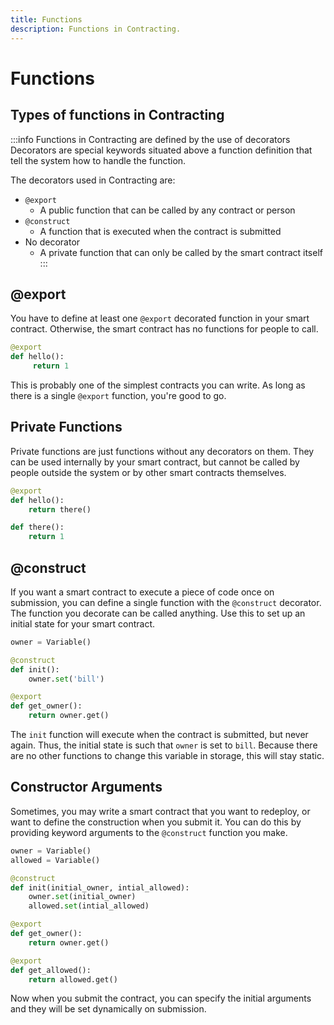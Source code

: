 ```yaml
---
title: Functions
description: Functions in Contracting.
---
```


# Functions

##  Types of functions in Contracting

:::info Functions in Contracting are defined by the use of decorators 
Decorators are special keywords situated above a function definition that tell the system how to handle the function.

The decorators used in Contracting are:

- `@export`
    - A public function that can be called by any contract or person
- `@construct`
    - A function that is executed when the contract is submitted
- No decorator
    - A private function that can only be called by the smart contract itself
::: 
## @export
You have to define at least one `@export` decorated function in your smart contract. Otherwise, the smart contract has no functions for people to call.

```python
@export
def hello():
     return 1
```

This is probably one of the simplest contracts you can write. As long as there is a single `@export` function, you're good to go.

## Private Functions
Private functions are just functions without any decorators on them. They can be used internally by your smart contract, but cannot be called by people outside the system or by other smart contracts themselves.

```python
@export
def hello():
    return there()

def there():
    return 1
```

## @construct
If you want a smart contract to execute a piece of code once on submission, you can define a single function with the `@construct` decorator. The function you decorate can be called anything. Use this to set up an initial state for your smart contract.

```python
owner = Variable()

@construct
def init():
    owner.set('bill')

@export
def get_owner():
    return owner.get()
```

The `init` function will execute when the contract is submitted, but never again. Thus, the initial state is such that `owner` is set to `bill`. Because there are no other functions to change this variable in storage, this will stay static.

## Constructor Arguments
Sometimes, you may write a smart contract that you want to redeploy, or want to define the construction when you submit it. You can do this by providing keyword arguments to the `@construct` function you make.

```python
owner = Variable()
allowed = Variable()

@construct
def init(initial_owner, intial_allowed):
    owner.set(initial_owner)
    allowed.set(intial_allowed)

@export
def get_owner():
    return owner.get()

@export
def get_allowed():
    return allowed.get()
```

Now when you submit the contract, you can specify the initial arguments and they will be set dynamically on submission.
